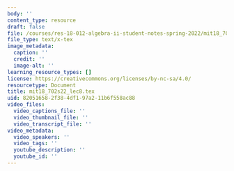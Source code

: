 ```yaml
---
body: ''
content_type: resource
draft: false
file: /courses/res-18-012-algebra-ii-student-notes-spring-2022/mit18_702s22_lec8.tex
file_type: text/x-tex
image_metadata:
  caption: ''
  credit: ''
  image-alt: ''
learning_resource_types: []
license: https://creativecommons.org/licenses/by-nc-sa/4.0/
resourcetype: Document
title: mit18_702s22_lec8.tex
uid: 82051658-2f38-4df1-97a2-11b6f558ac88
video_files:
  video_captions_file: ''
  video_thumbnail_file: ''
  video_transcript_file: ''
video_metadata:
  video_speakers: ''
  video_tags: ''
  youtube_description: ''
  youtube_id: ''
---
```

